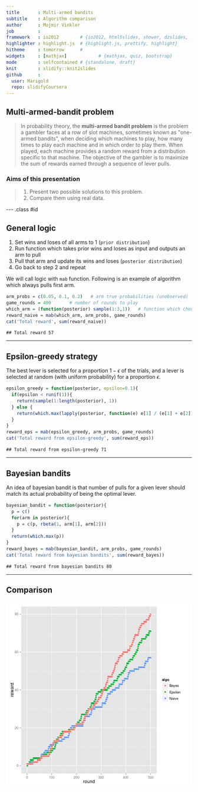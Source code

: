 ```yaml
---
title       : Multi-armed bandits
subtitle    : Algorithm comparison
author      : Mojmir Vinkler
job         : 
framework   : io2012        # {io2012, html5slides, shower, dzslides, ...}
highlighter : highlight.js  # {highlight.js, prettify, highlight}
hitheme     : tomorrow      # 
widgets     : [mathjax]            # {mathjax, quiz, bootstrap}
mode        : selfcontained # {standalone, draft}
knit        : slidify::knit2slides
github      :
  user: Marigold
  repo: slidifyCoursera
---
```


## Multi-armed-bandit problem
> In probability theory, the **multi-armed bandit problem** is the problem a gambler faces at a row of slot machines, sometimes known as "one-armed bandits", when deciding which machines to play, how many times to play each machine and in which order to play them. When played, each machine provides a random reward from a distribution specific to that machine. The objective of the gambler is to maximize the sum of rewards earned through a sequence of lever pulls.

### Aims of this presentation
> 1. Present two possible solutions to this problem.
> 2. Compare them using real data.

--- .class #id 

## General logic

1. Set wins and loses of all arms to 1 (`prior distribution`)
2. Run function which takes prior wins and loses as input and outputs an arm to pull
3. Pull that arm and update its wins and loses (`posterior distribution`)
4. Go back to step 2 and repeat



We will call logic with `mab` function. Following is an example of algorithm which always pulls first arm.

```r
arm_probs = c(0.05, 0.1, 0.2)   # arm true probabilities (unobserved)
game_rounds = 400       # number of rounds to play
which_arm = (function(posterior) sample(1:3,1))   # function which chooses an arm by random
reward_naive = mab(which_arm, arm_probs, game_rounds)
cat('Total reward', sum(reward_naive))
```

```
## Total reward 57
```

---

## Epsilon-greedy strategy
The best lever is selected for a proportion $1 - \epsilon$ of the trials, and a lever is selected at random (with uniform probability) for a proportion $\epsilon$.


```r
epsilon_greedy = function(posterior, epsilon=0.1){
  if(epsilon < runif(1)){
    return(sample(1:length(posterior), 1))
  } else {
    return(which.max(lapply(posterior, function(e) e[1] / (e[1] + e[2]))))
  }
}
reward_eps = mab(epsilon_greedy, arm_probs, game_rounds)
cat('Total reward from epsilon-greedy', sum(reward_eps))
```

```
## Total reward from epsilon-greedy 71
```

---

## Bayesian bandits
An idea of bayesian bandit is that number of pulls for a given lever should match its actual probability of being the optimal lever.


```r
bayesian_bandit = function(posterior){
  p = c()
  for(arm in posterior){
    p = c(p, rbeta(1, arm[1], arm[2]))
  }
  return(which.max(p))
}
reward_bayes = mab(bayesian_bandit, arm_probs, game_rounds)
cat('Total reward from bayesian bandits', sum(reward_bayes))
```

```
## Total reward from bayesian bandits 80
```

---

## Comparison

<img src="assets/fig/unnamed-chunk-5.png" title="plot of chunk unnamed-chunk-5" alt="plot of chunk unnamed-chunk-5" style="display: block; margin: auto;" />

